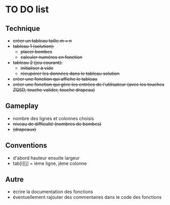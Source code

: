 # TO DO list

## Technique

- ~~créer un tableau taille $m \times n$~~
- ~~tableau 1 (solution):~~
  - ~~placer bombes~~
  - ~~calculer numéros en fonction~~
- ~~tableau 2 (jeu courant):~~
  - ~~initialiser à vide~~
  - ~~récupérer les données dans le tableau solution~~
- ~~créer une fonction qui affiche le tableau~~
- ~~créer une fonction qui gère les entrées de l'utilisateur (avec les touches ZQSD, touche valider, touche drapeau)~~

## Gameplay

- nombre des lignes et colonnes choisis
- ~~niveau de difficulté (nombres de bombes)~~
- ~~(drapeaux)~~

## Conventions

- d'abord hauteur ensuite largeur
- tab[i][j] = ième ligne, jème colonne

## Autre

- écrire la documentation des fonctions
- éventuellement rajouter des commentaires dans le code des fonctions
